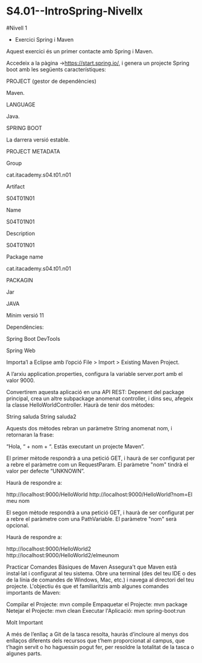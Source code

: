 # S4.01--IntroSpring-Nivellx

#Nivell 1

- Exercici Spring i Maven
  
Aquest exercici és un primer contacte amb Spring i Maven.

Accedeix a la pàgina ->https://start.spring.io/, i genera un projecte Spring boot amb les següents característiques:


PROJECT (gestor de dependències)

Maven.

LANGUAGE

Java.

SPRING BOOT

La darrera versió estable.

PROJECT METADATA

Group

cat.itacademy.s04.t01.n01

Artifact

S04T01N01

Name

S04T01N01

Description

S04T01N01

Package name

cat.itacademy.s04.t01.n01

PACKAGIN

Jar

JAVA

Mínim versió 11 

Dependències:

Spring Boot DevTools

Spring Web


Importa’l a Eclipse amb l’opció File > Import > Existing Maven Project.

A l’arxiu application.properties, configura la variable server.port amb el valor 9000.

Convertirem aquesta aplicació en una API REST:
Depenent del package principal, crea un altre subpackage anomenat controller, i dins seu, afegeix la classe HelloWorldController.
Haurà de tenir dos mètodes:

String saluda
String saluda2

Aquests dos mètodes rebran un paràmetre String anomenat nom, i retornaran la frase:

“Hola, “ + nom + “. Estàs executant un projecte Maven”.


El primer mètode respondrà a una petició GET, i haurà de ser configurat per a rebre el paràmetre com un RequestParam. El paràmetre "nom" tindrà el valor per defecte “UNKNOWN”.

Haurà de respondre a:

http://localhost:9000/HelloWorld
http://localhost:9000/HelloWorld?nom=El meu nom

 

El segon mètode respondrà a una petició GET, i haurà de ser configurat per a rebre el paràmetre com una PathVariable. El paràmetre "nom" serà opcional.

Haurà de respondre a:

http://localhost:9000/HelloWorld2
http://localhost:9000/HelloWorld2/elmeunom

Practicar Comandes Bàsiques de Maven
Assegura't que Maven està instal·lat i configurat al teu sistema. Obre una terminal (des del teu IDE o des de la línia de comandes de Windows, Mac, etc.) i navega al directori del teu projecte. L'objectiu és que et familiaritzis amb algunes comandes importants de Maven:

Compilar el Projecte: mvn compile
Empaquetar el Projecte: mvn package
Netejar el Projecte: mvn clean
Executar l'Aplicació: mvn spring-boot:run

 Molt Important

A més de l’enllaç a Git de la tasca resolta, hauràs d’incloure al menys dos enllaços diferents dels recursos que t’hem proporcionat al campus, que t’hagin servit o ho haguessin pogut fer, per resoldre la totalitat de la tasca o algunes parts.

